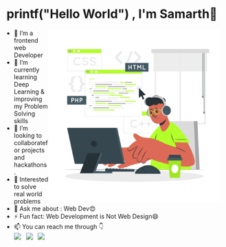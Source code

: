 
<h1 align="center">   printf("Hello World") , I'm Samarth👋</h1>

<img src="logo.png" width="400px" alt="GIF" align="right"> 

- 🔭 I’m a frontend web Developer
- 🌱 I’m currently learning Deep Learning & improving my Problem Solving skills
- 👯 I’m looking to collaboratefor  projects and hackathons.
- 🤔 Interested to solve real world problems
- 💬 Ask me about : Web Dev😍 
- ⚡ Fun fact: Web Development is Not Web Design😄
- 📫 You can reach me through 👇 
  <br />[<img src="https://img.icons8.com/color/48/000000/linkedin.png" width="3.5%"/>](https://www.linkedin.com/in/sanskar-gupta-0354b21b7/)  &nbsp;
  [<img src="https://img.icons8.com/fluent/48/000000/instagram-new.png" width="3.5%"/>]()  &nbsp; 
   <a href="mailto:samarthdhawan28@gmail.com"> <img src="https://img.icons8.com/fluent/48/000000/gmail.png" width="3.5%"/>

